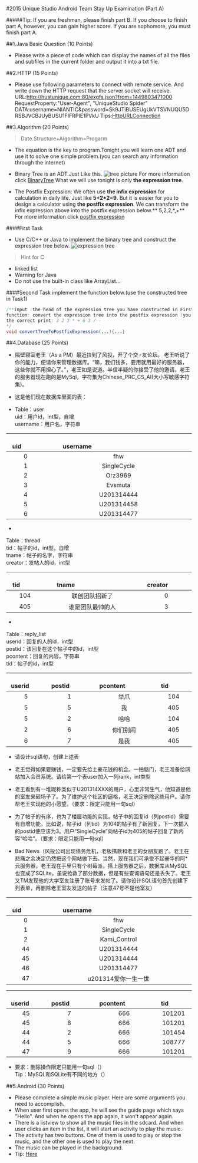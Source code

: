 #2015 Unique Studio Android Team Stay Up Examination (Part A)


#####Tip: If you are freshman, please finish part B. If you choose to finish part A, however, you can gain higher score. If you are sophomore, you must finish part A.


##1.Java Basic Question (10 Points)
- Please write a piece of code which can display the names of all the files and subfiles in the current folder and output it into a txt file.

##2.HTTP (15 Points)

- Please use following parameters to connect with remote service. And write down the HTTP request that the server socket will receive. <br/>
URL:http://hustunique.com:80/exgfs.json?from=1449803471000<br>
RequestProperty:"User-Agent", "UniqueStudio Spider"<br>
DATA:username=NIANTIC&password=Sk9JTiBUSEUgUkVTSVNUQU5DRSBJVCBJUyBUSU1FIFRPIE1PVkU
Tips:[HttpURLConnection](http://developer.android.com/reference/java/net/HttpURLConnection.html)

##3.Algorithm (20 Points)
> Date.Structure+Algorithm=Progarm

- The equation is the key to program.Tonight you will learn one ADT and use it to solve one simple problem.(you can search any information through the internet)

- Binary Tree is an ADT.Just Like this.
![tree picture](http://upload.wikimedia.org/wikipedia/commons/thumb/d/df/Binary_tree.png/350px-Binary_tree.png)
For more information click [BinaryTree](http://zh.wikipedia.org/wiki/%E4%BA%8C%E5%8F%89%E6%A0%91)
What we will use tonight is only **the expression tree**.

- The Postfix Expression:
We often use **the infix expression** for calculation in daily life. Just like  **5+2*2=9**.
But it is easier for you to design a calculator using **the postfix expression**. We can transform the infix expression above into the postfix expression below.** 5,2,2,*,+**
For more information click [postfix expression](http://zh.wikipedia.org/wiki/%E9%80%86%E6%B3%A2%E5%85%B0%E8%A1%A8%E7%A4%BA%E6%B3%95)

####First Task
- Use C/C++ or Java to implement the binary tree and construct the expression tree below.
![expression tree](http://f.hiphotos.baidu.com/zhidao/pic/item/ac345982b2b7d0a251b12249cbef76094a369aed.jpg)
> Hint for C
* linked list
* Warning for Java
* Do not use the built-in class like ArrayList...


####Second Task
implement the function below.(use the constructed tree in Task1)

```java
/**input :the head of the expression tree you have constructed in First Task
function: convert the expression tree into the postfix expression (you can directly print it)
the correct print: 3 2 3 * + 6 3 / -
*/
void convertTreeToPostfixExpression(...){...}
```
##4.Database (25 Points)


- 隔壁寝室老王（As a PM）最近拉到了风投，开了个交♂友论坛。
老王听说了你的能力，便请你来管理数据库。“嘛，我们钱多，要用就用最好的服务器，这些你就不用担心了。”，老王如是说道。半信半疑的你接受了他的邀请。老王的服务器现在跑的是MySql，字符集为Chinese_PRC_CS_AI(大小写敏感字符集)。

- 这是他们现在数据库里面的表：


- Table：user<br>uid：用户id，int型，自增<br>username：用户名，字符串

|&#8195;&#8195;&#8195;uid&#8195;&#8195;&#8195;|&#8195;&#8195;&#8195;&#8195;&#8195;&#8195;&#8195;&#8195;&#8195;&#8195;&#8195;&#8195;&#8195;&#8195;username&#8195;&#8195;&#8195;&#8195;&#8195;&#8195;&#8195;&#8195;&#8195;&#8195;&#8195;&#8195;&#8195;&#8195;|
|:-:|:-:|
|0|fhw|
|1|SingleCycle|
|2|Orz3969|
|3|Evsmuta|
|4|U201314444|
|5|U201314458|
|6|U201314477|

-
Table：thread<br>tid：帖子的id，int型，自增<br>tname：帖子的名字，字符串<br>creator：发帖人的id，int型

|&#8195;&#8195;&#8195;tid&#8195;&#8195;&#8195;|&#8195;&#8195;&#8195;&#8195;&#8195;&#8195;&#8195;&#8195;&#8195;tname&#8195;&#8195;&#8195;&#8195;&#8195;&#8195;&#8195;&#8195;&#8195;|&#8195;&#8195;&#8195;creator&#8195;&#8195;&#8195;|
|:-:|:-:|:-:|
|104|联创团队招新了|0|
|405|谁是团队最帅的人|3|

-
Table：reply_list<br>userid：回复的人的id，int型<br>postid：该回复在这个帖子中的id，int型<br>pcontent：回复的内容，字符串<br>tid：帖子的id，int型

|&#8195;&#8195;userid&#8195;&#8195;|&#8195;&#8195;&#8195;postid&#8195;&#8195;&#8195;|&#8195;&#8195;&#8195;&#8195;pcontent&#8195;&#8195;&#8195;&#8195;|&#8195;&#8195;&#8195;tid&#8195;&#8195;&#8195;|
|:-:|:-:|:-:|:-:|
|5|1|举爪|104|
|5|5|我|405|
|5|2|哈哈|104|
|2|6|你们别闹|405|
|6|7|是我|405|

- 请设计sql语句，创建上述表

- 老王觉得如果要赚钱，一定要先给土豪花钱的机会。一拍脑门，老王准备给网站加入会员系统。请给第一个表user加入一列rank，int类型

- 老王看到有一堆昵称类似于U201314XXX的用户，心里非常生气，他知道是他的室友来砸场子了。为了维护这个社区的逼格，老王决定删除这些用户。请你帮老王实现他的小愿望。（要求：限定只能用一句sql）

- 为了帖子的有序，也为了楼层功能的实现，帖子中的回复id（列postid）需要有自增功能，比如说，帖子id（列tid）为104的帖子有了新回复，下一次插入的postid便应该为3。用户“SingleCycle”向帖子id为405的帖子回复了新内容“哈哈”。（要求：限定只能用一句sql）

- Bad News（风投公司出现债务危机，老板携款和老王的女朋友跑了。老王在悲痛之余决定仍然把这个网站做下去。当然，现在我们可承受不起豪华的阿*云服务器，老王现在手里只有个树莓派，搭上服务器之后，数据库从MySQL也变成了SQLite。虽说抢救了部分数据，但是有些查询语句还是丢失了。老王又TM发现他的大学室友注册了账号来发帖了。请你设计SQL语句首先创建下列表单，再删除老王室友发送的帖子（注意47号不是他室友）

|&#8195;&#8195;&#8195;uid&#8195;&#8195;&#8195;|&#8195;&#8195;&#8195;&#8195;&#8195;&#8195;&#8195;&#8195;&#8195;&#8195;&#8195;&#8195;&#8195;&#8195;username&#8195;&#8195;&#8195;&#8195;&#8195;&#8195;&#8195;&#8195;&#8195;&#8195;&#8195;&#8195;&#8195;&#8195;|
|:-:|:-:|
|0|fhw|
|1|SingleCycle|
|2|Kami_Control|
|44|U201314444|
|45|U201314444|
|46|U201314477|
|47|u201314爱你一生一世|

|&#8195;&#8195;userid&#8195;&#8195;|&#8195;&#8195;&#8195;postid&#8195;&#8195;&#8195;|&#8195;&#8195;&#8195;&#8195;pcontent&#8195;&#8195;&#8195;&#8195;|&#8195;&#8195;&#8195;tid&#8195;&#8195;&#8195;|
|:-:|:-:|:-:|:-:|
|45|7|666|101201|
|45|8|666|101201|
|44|2|666|101454|
|44|5|666|108777|
|47|9|666|101201|

- 要求：删除操作限定只能用一句sql（）<br/>
Tip：MySQL和SQLite有不同的地方（）

##5.Android (30 Points)

- Please complete a simple music player. Here are some arguments you need to accomplish.
- When user first opens the app, he will see the guide page which says "Hello". And when he opens the app again, it won't appear again.
- There is a listview to show all the music files in the sdcard. And when user clicks an item in the list, it will start an activity to play the music.
- The activity has two buttons. One of them is used to play or stop the music, and the other one is used to play the next.
- The music can be played in the background.
- Tip: [Here](http://hukai.me/android-training-course-in-chinese/)
